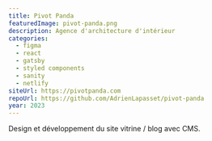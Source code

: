 ```yaml
---
title: Pivot Panda
featuredImage: pivot-panda.png
description: Agence d'architecture d'intérieur
categories:
  - figma
  - react
  - gatsby
  - styled components
  - sanity
  - netlify
siteUrl: https://pivotpanda.com
repoUrl: https://github.com/AdrienLapasset/pivot-panda
year: 2023
---
```


Design et développement du site vitrine / blog avec CMS.
